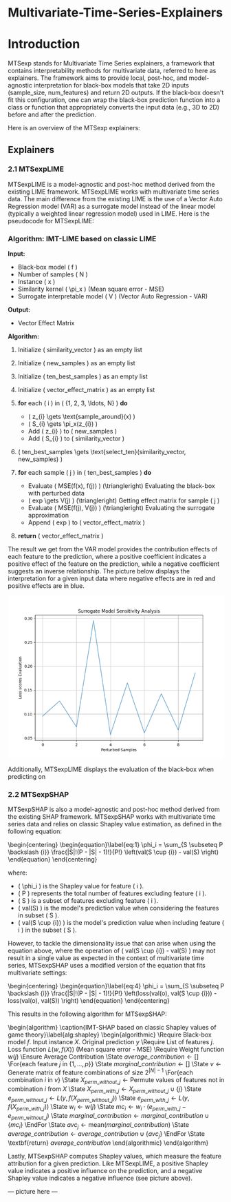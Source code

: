 # Multivariate-Time-Series-Explainers

# Introduction
MTSexp stands for Multivariate Time Series explainers, a framework that contains interpretability methods for multivariate data, referred to here as explainers. The framework aims to provide local, post-hoc, and model-agnostic interpretation for black-box models that take 2D inputs (sample_size, num_features) and return 2D outputs. If the black-box doesn't fit this configuration, one can wrap the black-box prediction function into a class or function that appropriately converts the input data (e.g., 3D to 2D) before and after the prediction.

Here is an overview of the MTSexp explainers:

## Explainers

### 2.1 MTSexpLIME
MTSexpLIME is a model-agnostic and post-hoc method derived from the existing LIME framework. MTSexpLIME works with multivariate time series data. The main difference from the existing LIME is the use of a Vector Auto Regression model (VAR) as a surrogate model instead of the linear model (typically a weighted linear regression model) used in LIME. Here is the pseudocode for MTSexpLIME:

### Algorithm: IMT-LIME based on classic LIME

**Input:**
- Black-box model \( f \)
- Number of samples \( N \)
- Instance \( x \)
- Similarity kernel \( \pi_x \) (Mean square error - MSE)
- Surrogate interpretable model \( V \) (Vector Auto Regression - VAR)

**Output:**
- Vector Effect Matrix

**Algorithm:**
1. Initialize \( similarity\_vector \) as an empty list
2. Initialize \( new\_samples \) as an empty list
3. Initialize \( ten\_best\_samples \) as an empty list
4. Initialize \( vector\_effect\_matrix \) as an empty list

5. **for** each \( i \) in \( \{1, 2, 3, \ldots, N\} \) **do**
   - \( z_{i} \gets \text{sample\_around}(x) \)
   - \( S_{i} \gets \pi_x(z_{i}) \)
   - Add \( z_{i} \) to \( new\_samples \)
   - Add \( S_{i} \) to \( similarity\_vector \)

6. \( ten\_best\_samples \gets \text{select\_ten}(similarity\_vector, new\_samples) \)

7. **for** each sample \( j \) in \( ten\_best\_samples \) **do**
   - Evaluate \( MSE(f(x), f(j)) \) \(\triangleright\) Evaluating the black-box with perturbed data
   - \( exp \gets V(j) \) \(\triangleright\) Getting effect matrix for sample \( j \)
   - Evaluate \( MSE(f(j), V(j)) \) \(\triangleright\) Evaluating the surrogate approximation
   - Append \( exp \) to \( vector\_effect\_matrix \)

8. **return** \( vector\_effect\_matrix \)


The result we get from the VAR model provides the contribution effects of each feature to the prediction, where a positive coefficient indicates a positive effect of the feature on the prediction, while a negative coefficient suggests an inverse relationship. The picture below displays the interpretation for a given input data where negative effects are in red and positive effects are in blue.

![LIME Average Neighborhood Feature Effect](explainers/out/ex_20240618_205131/MTSexpLIME_average_neighborhood_feature_effect.png)

Additionally, MTSexpLIME displays the evaluation of the black-box when predicting on 

### 2.2 MTSexpSHAP
MTSexpSHAP is also a model-agnostic and post-hoc method derived from the existing SHAP framework. MTSexpSHAP works with multivariate time series data and relies on classic Shapley value estimation, as defined in the following equation:

\begin{centering}
\begin{equation}\label{eq:1}
\phi_i = \sum_{S \subseteq P \backslash \{i\}} \frac{|S|!(P - |S| - 1)!}{P!} \left(val(S \cup \{i\}) - val(S) \right)
\end{equation}
\end{centering}

where:
- \( \phi_i \) is the Shapley value for feature \( i \).
- \( P \) represents the total number of features excluding feature \( i \).
- \( S \) is a subset of features excluding feature \( i \).
- \( val(S) \) is the model's prediction value when considering the features in subset \( S \).
- \( val(S \cup \{i\}) \) is the model's prediction value when including feature \( i \) in the subset \( S \).

However, to tackle the dimensionality issue that can arise when using the equation above, where the operation of \( val(S \cup \{i\}) - val(S) \) may not result in a single value as expected in the context of multivariate time series, MTSexpSHAP uses a modified version of the equation that fits multivariate settings:

\begin{centering}
\begin{equation}\label{eq:4}
\phi_i = \sum_{S \subseteq P \backslash \{i\}} \frac{|S|!(P - |S| - 1)!}{P!} \left(loss(val(o), val(S \cup \{i\})) - loss(val(o), val(S)) \right)
\end{equation}
\end{centering}

This results in the following algorithm for MTSexpSHAP:

\begin{algorithm}
\caption{IMT-SHAP based on classic Shapley values of game theory}\label{alg:shapley}
\begin{algorithmic}
\Require Black-box model $f$. Input instance $X$. Original prediction $y$
\Require List of features $j$. Loss function $L(w, f(X))$ (Mean square error - MSE)
\Require Weight function $w(j)$
\Ensure Average Contribution
\State $\textit{average\_contribution} \gets []$
\For{each feature $j$ in $\{1, ..., p\}$}
    \State $\textit{marginal\_contribution} \gets []$
    \State $v \gets \text{Generate matrix of feature combinations of size } 2^{|N|-1}$
    \For{each combination $i$ in $v$}
        \State $X_{perm\_without\_j} \gets \text{Permute values of features not in combination } i \text{ from } X$
        \State $X_{perm\_with\_j} \gets X_{perm\_without\_j} \cup \{j\}$
        \State $e_{perm\_without\_j} \gets L(y, f(X_{perm\_without\_j}))$
        \State $e_{perm\_with\_j} \gets L(y, f(X_{perm\_with\_j}))$
        \State $w_i \gets w(j)$
        \State $mc_i \gets w_i \cdot (e_{perm\_with\_j} - e_{perm\_without\_j})$
        \State $\textit{marginal\_contribution} \gets \textit{marginal\_contribution} \cup \{mc_i\}$
    \EndFor
    \State $avc_j \gets \text{mean}(\textit{marginal\_contribution})$
    \State $\textit{average\_contribution} \gets \textit{average\_contribution} \cup \{avc_j\}$
\EndFor
\State \textbf{return} $\textit{average\_contribution}$
\end{algorithmic}
\end{algorithm}

Lastly, MTSexpSHAP computes Shapley values, which measure the feature attribution for a given prediction. Like MTSexpLIME, a positive Shapley value indicates a positive influence on the prediction, and a negative Shapley value indicates a negative influence (see picture above).

— picture here —

